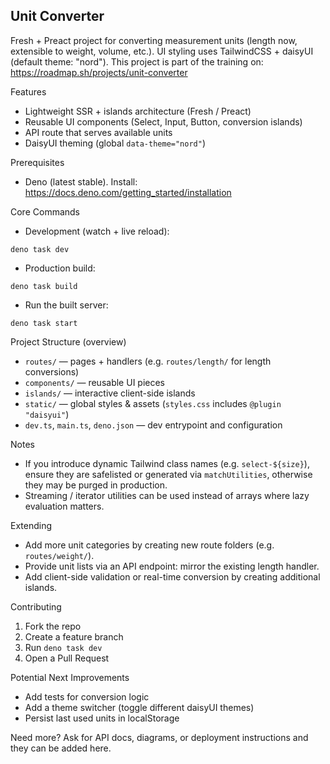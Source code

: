 ## Unit Converter

Fresh + Preact project for converting measurement units (length now, extensible to weight, volume, etc.).
UI styling uses TailwindCSS + daisyUI (default theme: "nord").
This project is part of the training on: https://roadmap.sh/projects/unit-converter

Features
- Lightweight SSR + islands architecture (Fresh / Preact)
- Reusable UI components (Select, Input, Button, conversion islands)
- API route that serves available units
- DaisyUI theming (global `data-theme="nord"`)

Prerequisites
- Deno (latest stable). Install: https://docs.deno.com/getting_started/installation

Core Commands
- Development (watch + live reload):
```pwsh
deno task dev
```
- Production build:
```pwsh
deno task build
```
- Run the built server:
```pwsh
deno task start
```

Project Structure (overview)
- `routes/` — pages + handlers (e.g. `routes/length/` for length conversions)
- `components/` — reusable UI pieces
- `islands/` — interactive client-side islands
- `static/` — global styles & assets (`styles.css` includes `@plugin "daisyui"`)
- `dev.ts`, `main.ts`, `deno.json` — dev entrypoint and configuration

Notes
- If you introduce dynamic Tailwind class names (e.g. `select-${size}`), ensure they are safelisted or generated via `matchUtilities`, otherwise they may be purged in production.
- Streaming / iterator utilities can be used instead of arrays where lazy evaluation matters.

Extending
- Add more unit categories by creating new route folders (e.g. `routes/weight/`).
- Provide unit lists via an API endpoint: mirror the existing length handler.
- Add client-side validation or real-time conversion by creating additional islands.

Contributing
1. Fork the repo
2. Create a feature branch
3. Run `deno task dev`
4. Open a Pull Request

Potential Next Improvements
- Add tests for conversion logic
- Add a theme switcher (toggle different daisyUI themes)
- Persist last used units in localStorage

Need more? Ask for API docs, diagrams, or deployment instructions and they can be added here.
